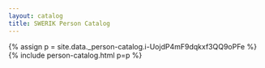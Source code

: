 ```yaml
---
layout: catalog
title: SWERIK Person Catalog
---
```

{% assign p = site.data._person-catalog.i-UojdP4mF9dqkxf3QQ9oPFe %}
{% include person-catalog.html p=p %}

